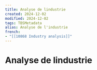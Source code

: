 ```yaml
---
title: Analyse de lindustrie
created: 2024-12-02
modified: 2024-12-02
tags: TBSMetadata
alias: Analyse de l'industrie
french:
- "[[10868 Industry analysis]]"
---
```

# Analyse de lindustrie
